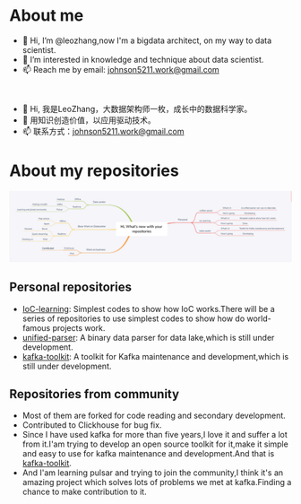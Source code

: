 About me
=
- 👋 Hi, I’m @leozhang,now I'm a bigdata architect, on my way to data scientist.
- 👀 I’m interested in knowledge and technique about data scientist.
- 📫 Reach me by email: johnson5211.work@gmail.com
<br/>

- 👋 Hi, 我是LeoZhang，大数据架构师一枚，成长中的数据科学家。
- 👀 用知识创造价值，以应用驱动技术。
- 📫 联系方式：johnson5211.work@gmail.com

About my repositories
=
![Hi, What's new with your repositories](https://github.com/leozhangsr/leozhangsr/raw/main/files/Hi,%20What's%20new%20with%20your%20repositories.png)

Personal repositories
-
- [IoC-learning](https://github.com/leozhangsr/IoC-learning): Simplest codes to show how IoC works.There will be a series of repositories to use simplest codes to show how do world-famous projects work.
- [unified-parser](https://github.com/leozhangsr/unified-parser): A binary data parser for data lake,which is still under development.  
- [kafka-toolkit](https://github.com/leozhangsr/kafka-toolkit): A toolkit for Kafka maintenance and development,which is still under development.  

Repositories from community
-
- Most of them are forked for code reading and secondary development.  
- Contributed to Clickhouse for bug fix.  
- Since I have used kafka for more than five years,I love it and suffer a lot from it.I'am trying to develop an open source toolkit for it,make it simple and easy to use
for kafka maintenance and development.And that is [kafka-toolkit](https://github.com/leozhangsr/kafka-toolkit).
- And I'am learning pulsar and trying to join the community,I think it's an amazing project which solves lots of problems we met at kafka.Finding a chance to make contribution to it.

<!---
leozhangsr/leozhangsr is a ✨ special ✨ repository because its `README.md` (this file) appears on your GitHub profile.
You can click the Preview link to take a look at your changes.
--->
